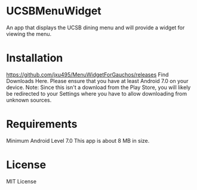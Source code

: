 # UCSBMenuWidget
An app that displays the UCSB dining menu and will provide a widget for viewing the menu.
# Installation 
https://github.com/jxu495/MenuWidgetForGauchos/releases Find Downloads Here.
Please ensure that you have at least Android 7.0 on your device.
Note: Since this isn't a download from the Play Store, you will likely be redirected to your Settings where you have to allow downloading from unknown sources.
# Requirements
Minimum Android Level 7.0
This app is about 8 MB in size.
# License
MIT License
